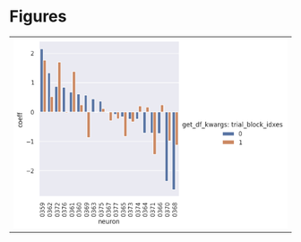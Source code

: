 
# Figures

|                                      |
|:-------------------------------------|
| ![](./base-formula-block-coeff-.png) |
